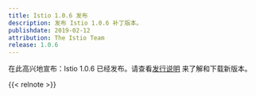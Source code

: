 ```yaml
---
title: Istio 1.0.6 发布
description: 发布 Istio 1.0.6 补丁版本。
publishdate: 2019-02-12
attribution: The Istio Team
release: 1.0.6
---
```


在此高兴地宣布：Istio 1.0.6 已经发布。请查看[发行说明](/zh/about/notes/1.0.6/) 来了解和下载新版本。

{{< relnote >}}
